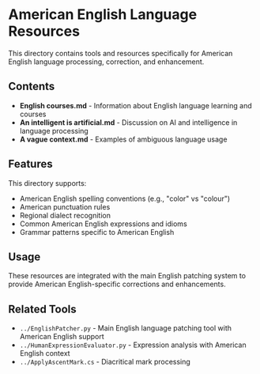 # American English Language Resources

This directory contains tools and resources specifically for American English language processing, correction, and enhancement.

## Contents

- **English courses.md** - Information about English language learning and courses
- **An intelligent is artificial.md** - Discussion on AI and intelligence in language processing
- **A vague context.md** - Examples of ambiguous language usage

## Features

This directory supports:
- American English spelling conventions (e.g., "color" vs "colour")
- American punctuation rules
- Regional dialect recognition
- Common American English expressions and idioms
- Grammar patterns specific to American English

## Usage

These resources are integrated with the main English patching system to provide American English-specific corrections and enhancements.

## Related Tools

- `../EnglishPatcher.py` - Main English language patching tool with American English support
- `../HumanExpressionEvaluator.py` - Expression analysis with American English context
- `../ApplyAscentMark.cs` - Diacritical mark processing
